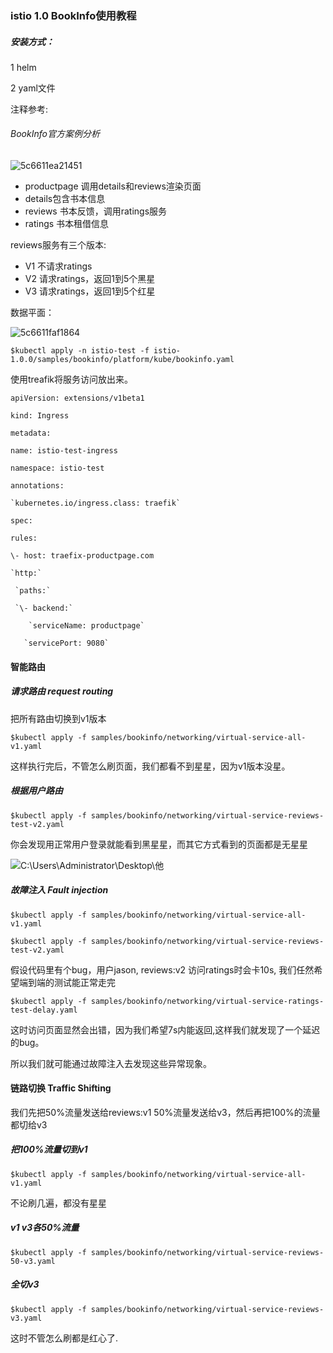 ### istio 1.0 BookInfo使用教程

##### 安装方式：

1  helm

2  yaml文件

注释参考:

###### BookInfo官方案例分析

![5c6611ea21451](https://i.loli.net/2019/02/15/5c6611ea21451.png)

- productpage 调用details和reviews渲染页面
- details包含书本信息
- reviews 书本反馈，调用ratings服务
- ratings 书本租借信息

reviews服务有三个版本:

- V1 不请求ratings
- V2 请求ratings，返回1到5个黑星
- V3 请求ratings，返回1到5个红星

数据平面：

![5c6611faf1864](https://i.loli.net/2019/02/15/5c6611faf1864.png)

`$kubectl apply -n istio-test -f istio-1.0.0/samples/bookinfo/platform/kube/bookinfo.yaml`

使用treafik将服务访问放出来。

`apiVersion: extensions/v1beta1`

`kind: Ingress`

`metadata:`

  `name: istio-test-ingress`

  `namespace: istio-test`

  `annotations:`

```
`kubernetes.io/ingress.class: traefik`
```

`spec:`

  `rules:`

  `\- host: traefix-productpage.com`

```
`http:`

 `paths:`

 `\- backend:`

    `serviceName: productpage`

   `servicePort: 9080`
```

#### 智能路由

##### 请求路由 request routing

把所有路由切换到v1版本

```
$kubectl apply -f samples/bookinfo/networking/virtual-service-all-v1.yaml
```

这样执行完后，不管怎么刷页面，我们都看不到星星，因为v1版本没星。

##### 根据用户路由

```
$kubectl apply -f samples/bookinfo/networking/virtual-service-reviews-test-v2.yaml
```

你会发现用正常用户登录就能看到黑星星，而其它方式看到的页面都是无星星

![C:\Users\Administrator\Desktop\他](C:\Users\Administrator\Desktop\他.png)

##### 故障注入 Fault injection

```
$kubectl apply -f samples/bookinfo/networking/virtual-service-all-v1.yaml

$kubectl apply -f samples/bookinfo/networking/virtual-service-reviews-test-v2.yaml
```

假设代码里有个bug，用户jason, reviews:v2 访问ratings时会卡10s, 我们任然希望端到端的测试能正常走完

```
$kubectl apply -f samples/bookinfo/networking/virtual-service-ratings-test-delay.yaml
```

这时访问页面显然会出错，因为我们希望7s内能返回,这样我们就发现了一个延迟的bug。

所以我们就可能通过故障注入去发现这些异常现象。

#### 链路切换 Traffic Shifting

我们先把50%流量发送给reviews:v1 50%流量发送给v3，然后再把100%的流量都切给v3

##### 把100%流量切到v1

```
$kubectl apply -f samples/bookinfo/networking/virtual-service-all-v1.yaml
```

不论刷几遍，都没有星星

##### v1 v3各50%流量

```
$kubectl apply -f samples/bookinfo/networking/virtual-service-reviews-50-v3.yaml
```

##### 全切v3

```
$kubectl apply -f samples/bookinfo/networking/virtual-service-reviews-v3.yaml
```

这时不管怎么刷都是红心了.
